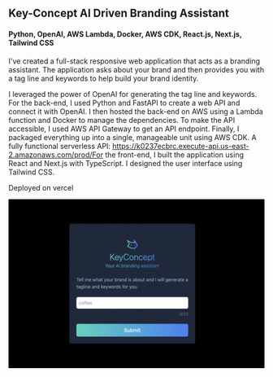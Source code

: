 <h2> Key-Concept AI Driven Branding Assistant </h2>
<h4> Python, OpenAI, AWS Lambda, Docker, AWS CDK, React.js, Next.js, Tailwind CSS </h4>

 I've created a full-stack responsive web application that acts as a branding assistant. The application asks about your brand and then provides you with a tag line and keywords to help build your brand identity.

I leveraged the power of OpenAI for generating the tag line and keywords. For the back-end, I used Python and FastAPI to create a web API and connect it with OpenAI. I then hosted the back-end on AWS using a Lambda function and Docker to manage the dependencies. To make the API accessible, I used AWS API Gateway to get an API endpoint. Finally, I packaged everything up into a single, manageable unit using AWS CDK. A fully functional serverless API: https://k0237ecbrc.execute-api.us-east-2.amazonaws.com/prod/For the front-end, I built the application using React and Next.js with TypeScript. I designed the user interface using Tailwind CSS.

Deployed on vercel

![alt text](key.png)
